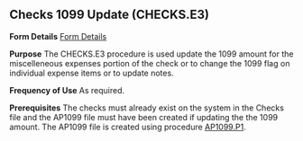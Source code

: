 ## Checks 1099 Update (CHECKS.E3)
<PageHeader />

**Form Details**
[Form Details](../CHECKS-E3-1/README.md)

**Purpose**
The CHECKS.E3 procedure is used update the 1099 amount for the miscelleneous
expenses portion of the check or to change the 1099 flag on individual expense
items or to update notes.

**Frequency of Use**
As required.

**Prerequisites**
The checks must already exist on the system in the Checks file and the AP1099
file must have been created if updating the the 1099 amount. The AP1099 file
is created using procedure [AP1099.P1](../AP1099-P1/README.md).

<badge text= "Version 8.10.57 " vertical="middle" />

<PageFooter />
